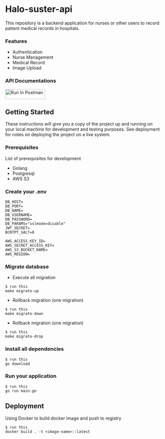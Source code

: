 # Halo-suster-api
This repository is a backend application for nurses or other users to record patient medical records in hospitals.

### Features 
- Authentication
- Nurse Management
- Medical Record
- Image Upload

### API Documentations
[<img src="https://run.pstmn.io/button.svg" alt="Run In Postman" style="width: 128px; height: 32px;">](https://app.getpostman.com/run-collection/26331093-fc9f055f-fe58-4858-9a05-73db6c54f888?action=collection%2Ffork&source=rip_markdown&collection-url=entityId%3D26331093-fc9f055f-fe58-4858-9a05-73db6c54f888%26entityType%3Dcollection%26workspaceId%3Dbe40ac12-1b46-4bfd-840a-d967465b3fbd)

## Getting Started

These instructions will give you a copy of the project up and running on
your local machine for development and testing purposes. See deployment
for notes on deploying the project on a live system.

### Prerequisites

List of prerequisites for development
- Golang
- Postgresql
- AWS S3

### Create your .env

```
DB_HOST=
DB_PORT=
DB_NAME=
DB_USERNAME=
DB_PASSWORD=
DB_PARAMS="sslmode=disable"
JWT_SECRET=
BCRYPT_SALT=8 

AWS_ACCESS_KEY_ID=
AWS_SECRET_ACCESS_KEY=
AWS_S3_BUCKET_NAME=
AWS_REGION=
```

### Migrate database
- Execute all migration
```
$ run this
make migrate-up
```
- Rollback migration (one migration)
```
$ run this
make migrate-down
```
- Rollback migration (one migration)
```
$ run this
make migrate-drop
```

### Install all dependencies
```
$ run this
go download
```
### Run your application
```
$ run this
go run main.go
```

## Deployment
Using Docker to build docker image and push to registry
```
$ run this
docker build . -t <image-name>::latest
```
